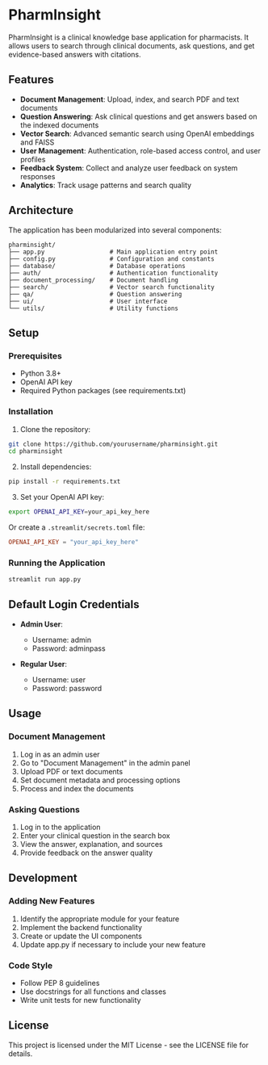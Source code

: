 # PharmInsight

PharmInsight is a clinical knowledge base application for pharmacists. It allows users to search through clinical documents, ask questions, and get evidence-based answers with citations.

## Features

- **Document Management**: Upload, index, and search PDF and text documents
- **Question Answering**: Ask clinical questions and get answers based on the indexed documents
- **Vector Search**: Advanced semantic search using OpenAI embeddings and FAISS
- **User Management**: Authentication, role-based access control, and user profiles
- **Feedback System**: Collect and analyze user feedback on system responses
- **Analytics**: Track usage patterns and search quality

## Architecture

The application has been modularized into several components:

```
pharminsight/
├── app.py                  # Main application entry point
├── config.py               # Configuration and constants
├── database/               # Database operations
├── auth/                   # Authentication functionality
├── document_processing/    # Document handling
├── search/                 # Vector search functionality
├── qa/                     # Question answering
├── ui/                     # User interface
└── utils/                  # Utility functions
```

## Setup

### Prerequisites

- Python 3.8+
- OpenAI API key
- Required Python packages (see requirements.txt)

### Installation

1. Clone the repository:
```bash
git clone https://github.com/yourusername/pharminsight.git
cd pharminsight
```

2. Install dependencies:
```bash
pip install -r requirements.txt
```

3. Set your OpenAI API key:
```bash
export OPENAI_API_KEY=your_api_key_here
```

Or create a `.streamlit/secrets.toml` file:
```toml
OPENAI_API_KEY = "your_api_key_here"
```

### Running the Application

```bash
streamlit run app.py
```

## Default Login Credentials

- **Admin User**: 
  - Username: admin
  - Password: adminpass

- **Regular User**:
  - Username: user
  - Password: password

## Usage

### Document Management

1. Log in as an admin user
2. Go to "Document Management" in the admin panel
3. Upload PDF or text documents
4. Set document metadata and processing options
5. Process and index the documents

### Asking Questions

1. Log in to the application
2. Enter your clinical question in the search box
3. View the answer, explanation, and sources
4. Provide feedback on the answer quality

## Development

### Adding New Features

1. Identify the appropriate module for your feature
2. Implement the backend functionality
3. Create or update the UI components
4. Update app.py if necessary to include your new feature

### Code Style

- Follow PEP 8 guidelines
- Use docstrings for all functions and classes
- Write unit tests for new functionality

## License

This project is licensed under the MIT License - see the LICENSE file for details.
